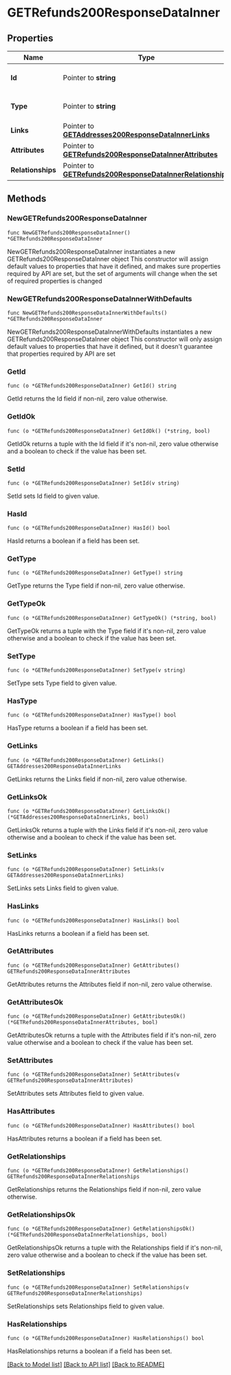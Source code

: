 # GETRefunds200ResponseDataInner

## Properties

Name | Type | Description | Notes
------------ | ------------- | ------------- | -------------
**Id** | Pointer to **string** | The resource&#39;s id | [optional] 
**Type** | Pointer to **string** | The resource&#39;s type | [optional] [default to "refunds"]
**Links** | Pointer to [**GETAddresses200ResponseDataInnerLinks**](GETAddresses200ResponseDataInnerLinks.md) |  | [optional] 
**Attributes** | Pointer to [**GETRefunds200ResponseDataInnerAttributes**](GETRefunds200ResponseDataInnerAttributes.md) |  | [optional] 
**Relationships** | Pointer to [**GETRefunds200ResponseDataInnerRelationships**](GETRefunds200ResponseDataInnerRelationships.md) |  | [optional] 

## Methods

### NewGETRefunds200ResponseDataInner

`func NewGETRefunds200ResponseDataInner() *GETRefunds200ResponseDataInner`

NewGETRefunds200ResponseDataInner instantiates a new GETRefunds200ResponseDataInner object
This constructor will assign default values to properties that have it defined,
and makes sure properties required by API are set, but the set of arguments
will change when the set of required properties is changed

### NewGETRefunds200ResponseDataInnerWithDefaults

`func NewGETRefunds200ResponseDataInnerWithDefaults() *GETRefunds200ResponseDataInner`

NewGETRefunds200ResponseDataInnerWithDefaults instantiates a new GETRefunds200ResponseDataInner object
This constructor will only assign default values to properties that have it defined,
but it doesn't guarantee that properties required by API are set

### GetId

`func (o *GETRefunds200ResponseDataInner) GetId() string`

GetId returns the Id field if non-nil, zero value otherwise.

### GetIdOk

`func (o *GETRefunds200ResponseDataInner) GetIdOk() (*string, bool)`

GetIdOk returns a tuple with the Id field if it's non-nil, zero value otherwise
and a boolean to check if the value has been set.

### SetId

`func (o *GETRefunds200ResponseDataInner) SetId(v string)`

SetId sets Id field to given value.

### HasId

`func (o *GETRefunds200ResponseDataInner) HasId() bool`

HasId returns a boolean if a field has been set.

### GetType

`func (o *GETRefunds200ResponseDataInner) GetType() string`

GetType returns the Type field if non-nil, zero value otherwise.

### GetTypeOk

`func (o *GETRefunds200ResponseDataInner) GetTypeOk() (*string, bool)`

GetTypeOk returns a tuple with the Type field if it's non-nil, zero value otherwise
and a boolean to check if the value has been set.

### SetType

`func (o *GETRefunds200ResponseDataInner) SetType(v string)`

SetType sets Type field to given value.

### HasType

`func (o *GETRefunds200ResponseDataInner) HasType() bool`

HasType returns a boolean if a field has been set.

### GetLinks

`func (o *GETRefunds200ResponseDataInner) GetLinks() GETAddresses200ResponseDataInnerLinks`

GetLinks returns the Links field if non-nil, zero value otherwise.

### GetLinksOk

`func (o *GETRefunds200ResponseDataInner) GetLinksOk() (*GETAddresses200ResponseDataInnerLinks, bool)`

GetLinksOk returns a tuple with the Links field if it's non-nil, zero value otherwise
and a boolean to check if the value has been set.

### SetLinks

`func (o *GETRefunds200ResponseDataInner) SetLinks(v GETAddresses200ResponseDataInnerLinks)`

SetLinks sets Links field to given value.

### HasLinks

`func (o *GETRefunds200ResponseDataInner) HasLinks() bool`

HasLinks returns a boolean if a field has been set.

### GetAttributes

`func (o *GETRefunds200ResponseDataInner) GetAttributes() GETRefunds200ResponseDataInnerAttributes`

GetAttributes returns the Attributes field if non-nil, zero value otherwise.

### GetAttributesOk

`func (o *GETRefunds200ResponseDataInner) GetAttributesOk() (*GETRefunds200ResponseDataInnerAttributes, bool)`

GetAttributesOk returns a tuple with the Attributes field if it's non-nil, zero value otherwise
and a boolean to check if the value has been set.

### SetAttributes

`func (o *GETRefunds200ResponseDataInner) SetAttributes(v GETRefunds200ResponseDataInnerAttributes)`

SetAttributes sets Attributes field to given value.

### HasAttributes

`func (o *GETRefunds200ResponseDataInner) HasAttributes() bool`

HasAttributes returns a boolean if a field has been set.

### GetRelationships

`func (o *GETRefunds200ResponseDataInner) GetRelationships() GETRefunds200ResponseDataInnerRelationships`

GetRelationships returns the Relationships field if non-nil, zero value otherwise.

### GetRelationshipsOk

`func (o *GETRefunds200ResponseDataInner) GetRelationshipsOk() (*GETRefunds200ResponseDataInnerRelationships, bool)`

GetRelationshipsOk returns a tuple with the Relationships field if it's non-nil, zero value otherwise
and a boolean to check if the value has been set.

### SetRelationships

`func (o *GETRefunds200ResponseDataInner) SetRelationships(v GETRefunds200ResponseDataInnerRelationships)`

SetRelationships sets Relationships field to given value.

### HasRelationships

`func (o *GETRefunds200ResponseDataInner) HasRelationships() bool`

HasRelationships returns a boolean if a field has been set.


[[Back to Model list]](../README.md#documentation-for-models) [[Back to API list]](../README.md#documentation-for-api-endpoints) [[Back to README]](../README.md)


